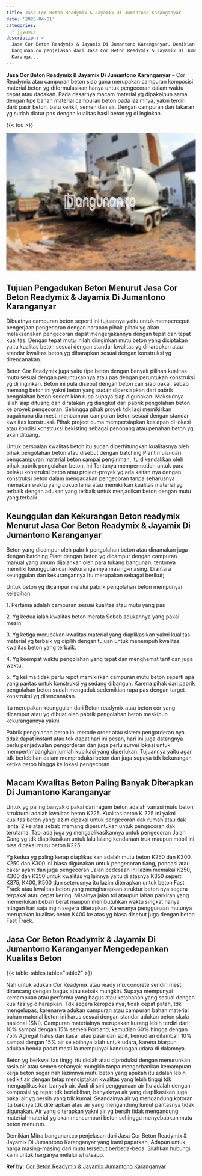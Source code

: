 ```yaml
---
title: Jasa Cor Beton Readymix & Jayamix Di Jumantono Karanganyar
date: '2025-04-01'
categories:
  - jayamix
description: >-
  Jasa Cor Beton Readymix & Jayamix Di Jumantono Karanganyar. Demikian Mitra
  bangunan.co penjelasan dari Jasa Cor Beton Readymix & Jayamix Di Jumantono
  Karanga...
---
```


**Jasa Cor Beton Readymix & Jayamix Di Jumantono Karanganyar** – Cor Readymix atau campuran beton siap guna merupakan campuran komposisi material beton yg diformulasikan hanya untuk pengecoran dalam waktu cepat atau dadakan. Pada dasarnya macam material yg dipakaipun sama dengan tipe bahan material campuran beton pada lazimnya, yakni terdiri dari: pasir beton, batu kerikil, semen dan air. Dengan campuran dan takaran yg sudah diatur pas dengan kualitas hasil beton yg di inginkan.

{{< toc >}}

![Jasa Cor Beton Readymix & Jayamix Di Jumantono Karanganyar](/images/jasa-cor-readymix-20.png)

## Tujuan Pengadukan Beton Menurut Jasa Cor Beton Readymix & Jayamix Di Jumantono Karanganyar

Dibuatnya campuran beton seperti ini tujuannya yaitu untuk mempercepat pengerjaan pengecoran dengan harapan pihak-pihak yg akan melaksanakan pengecoran dapat mengerjakannya dengan tepat dan tepat kualitas. Dengan tepat mutu inilah diinginkan mutu beton yang diciptakan yaitu kualitas beton sesuai dengan standar kwalitas yg diharapkan atau standar kwalitas beton yg diharapkan sesuai dengan konstruksi yg direncanakan.

Beton Cor Readymix juga yaitu tipe beton dengan banyak pilihan kualitas mutu sesuai dengan peruntukannya atau pas dengan peruntukan konstruksi yg di inginkan. Beton ini pula disebut dengan beton cair siap pakai, sebab memang beton ini yakni beton yang sudah dipersiapkan dari pabrik pengolahan beton sedemikian rupa supaya siap digunakan. Maksudnya ialah siap dituang dan diratakan yg diangkut dari pabrik pengolahan beton ke proyek pengecoran. Sehingga pihak proyek tdk lagi memikirkan bagaimana dia mesti mencampur campuran beton sesuai dengan standar kwalitas konstruksi. Pihak project cuma mempersiapkan kesiapan di lokasi atau kondisi konstruksi bekisting sebagai penopang atau penahan beton yg akan dituang.

Untuk persoalan kwalitas beton itu sudah diperhitungkan kualitasnya oleh pihak pengolahan beton atau disebut dengan batching Plant mulai dari pengcampuran material beton sampai pengiriman, itu dikendalikan oleh pihak pabrik pengolahan beton. Ini Tentunya mempermudah untuk para pelaku konstruksi beton atau project-proyek yg ada kaitan nya dengan konstruksi beton dalam mengadakan pengecoran tanpa seharusnya memakan waktu yang cukup lama atau memikirkan kualitas material yg terbaik dengan adukan yang terbaik untuk menjadikan beton dengan mutu yang terbaik.

## Keunggulan dan Kekurangan Beton readymix Menurut Jasa Cor Beton Readymix & Jayamix Di Jumantono Karanganyar

Beton yang dicampur oleh pabrik pengolahan beton atau dinamakan juga dengan batching Plant dengan beton yg dicampur dengan campuran manual yang umum dijalankan oleh para tukang bangunan, tentunya memiliki keunggulan dan kekurangannya masing-masing. Diantara keunggulan dan kekurangannya Itu merupakan sebagai berikut;

Untuk beton yg dicampur melalui pabrik pengolahan beton mempunyai kelebihan

1\. Pertama adalah campuran sesuai kualitas atau mutu yang pas

2\. Yg kedua ialah kwalitas beton merata Sebab adukannya yang pakai mesin.

3\. Yg ketiga merupakan kwalitas material yang diaplikasikan yakni kualitas material yg terbaik yg dipilih dengan tujuan untuk menempuh kwalitas kwalitas beton yang terbaik.

4\. Yg keempat waktu pengolahan yang tepat dan menghemat tarif dan juga waktu.

5\. Yg kelima tidak perlu repot memikirkan campuran mutu beton seperti apa yang pantas untuk konstruksi yg sedang dibangun. Karena pihak dari pabrik pengolahan beton sudah mengaduk sedemikian rupa pas dengan target konstruksi yg direncanakan.

Itu merupakan keunggulan dari Beton readymix atau beton cor yang dicampur atau yg dibuat oleh pabrik pengolahan beton meskipun kekurangannya yakni

Pabrik pengolahan beton ini metode order atau sistem pengorderan nya tidak dapat instant atau tdk dapat hari ini pesan, hari ini juga datangnya perlu penjadwalan pengorderan dan juga perlu survei lokasi untuk mempertimbangkan jumlah kubikasi yang diperlukan. Tujuannya yaitu agar tdk berlebihan dalam memproduksi beton dan juga supaya tdk kekurangan ketika beton hingga ke lokasi pengecoran.

## Macam Kwalitas Beton Paling Banyak Diterapkan Di Jumantono Karanganyar

Untuk yg paling banyak dipakai dari ragam beton adalah variasi mutu beton struktural adalah kwalitas beton K225. Kualitas beton K 225 ini yakni kualitas beton yang lazim dipakai untuk pengecoran dak rumah atau dak lantai 2 ke atas sebab memang diperuntukan untuk pengecoran dak terutama. Tapi ada juga yg mengaplikasikannya untuk pengecoran Jalan Gang yg tdk diaplikasikan untuk lalu lalang kendaraan truk maupun mobil ini bisa dipakai mutu beton K225.

Yg kedua yg paling kerap diaplikasikan adalah mutu beton K250 dan K300. K250 dan K300 ini biasa digunakan untuk pengecoran tiang, pondasi atau cakar ayam dan juga pengecoran Jalan pedesaan ini lazim memakai K250, K300 dan K350 untuk kwalitas yg lainnya yaitu di atasnya K350 seperti K375, K400, K500 dan seterusnya itu lazim diterapkan untuk beton Fast Track atau kwalitas beton yang mengharapkan struktur beton nya segera terpakai atau cepat kering. Misalnya jalan tol ataupun lahan parkiran yang memerlukan beban berat maupun membutuhkan waktu singkat hanya hitngan hari saja ingin segera diterapkan. Karenanya penggunaan mutunya merupakan kualitas beton K400 ke atas yg biasa disebut juga dengan beton Fast Track.

## Jasa Cor Beton Readymix & Jayamix Di Jumantono Karanganyar Mengedepankan Kualitas Beton

{{< table-tables table="table2" >}}

Nah untuk adukan Cor Readymix atau ready mix concrete sendiri mesti dirancang dengan bagus atau sebaik mungkin. Supaya mempunyai kemampuan atau performa yang bagus atau ketahanan yang sesuai dengan kualitas yg diharapkan. Tdk segera keropos nya, tidak cepat patah, tdk mengelupas, karenanya adukan campuran atau campuran bahan material bahan material beton ini harus sesuai dengan standar adukan beton skala nasional (SNI). Campuran materialnya merupakan kurang lebih terdiri dari; 10% sampai dengan 15% semen Portland, kemudian 60% hingga dengan 75% Agregat halus dan kasar atau pasir dan split, kemudian ditambah 10% sampai dengan 15% air selebihnya ialah untuk udara, karena biarpun adukan benda padat mesti Ia mempunyai kandungan udara di dalamnya.

Beton yg berkwalitas tinggi itu diolah atau diproduksi dengan menurunkan rasio air atau semen sebanyak mungkin tanpa mengorbankan kemampuan kerja beton segar nah lazimnya mutu beton yang apakah itu adalah lebih sedikit air dengan tetap menciptakan kwalitas yang lebih tinggi tdk mengaplikasikan banyak air. Jadi di sini penggunaan air Itu adalah dengan komposisi yg tepat tdk berlebihan, banyaknya air yang diaplikasikan juga pakai air yg bersih yang tdk kumal. Seandainya air yg mengandung kotoran itu baiknya tdk diterapkan atau air yang mengandung lumut pantasnya tidak digunakan. Air yang diterapkan yakni air yg bersih tidak mengandung material-material yg akan mencampuri beton sehingga menyebabkan mutu beton menurun.

Demikian Mitra bangunan.co penjelasan dari Jasa Cor Beton Readymix & Jayamix Di Jumantono Karanganyar yang kami paparkan, Adapun untuk harga masing-masing dari mutu tersebut berbeda-beda. Silahkan hubungi kami untuk harganya melalui whatsapp.

**Ref by:** [Cor Beton Readymix & Jayamix Jumantono Karanganyar](https://id.wikipedia.org/wiki/Cor)
